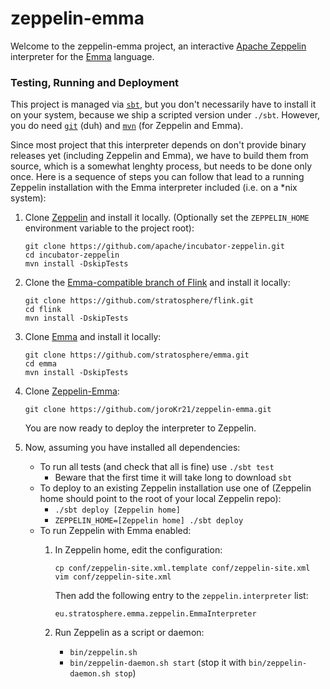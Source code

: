 # zeppelin-emma
Welcome to the zeppelin-emma project, an interactive
[Apache Zeppelin](https://zeppelin.incubator.apache.org/) interpreter for the
[Emma](http://emma-language.org/) language.

### Testing, Running and Deployment
This project is managed via [`sbt`](http://www.scala-sbt.org/), but you don't necessarily have to
install it on your system, because we ship a scripted version under `./sbt`. However, you do need
[`git`](https://git-scm.com/) (duh) and [`mvn`](https://maven.apache.org/) (for Zeppelin and Emma).

Since most project that this interpreter depends on don't provide binary releases yet (including
Zeppelin and Emma), we have to build them from source, which is a somewhat lenghty process, but
needs to be done only once. Here is a sequence of steps you can follow that lead to a running
Zeppelin installation with the Emma interpreter included (i.e. on a \*nix system):

1. Clone [Zeppelin](https://github.com/apache/incubator-zeppelin) and install it locally.
(Optionally set the `ZEPPELIN_HOME` environment variable to the project root):
    
    ```
    git clone https://github.com/apache/incubator-zeppelin.git
    cd incubator-zeppelin
    mvn install -DskipTests
    ```
    
2. Clone the
[Emma-compatible branch of Flink](https://github.com/stratosphere/flink/tree/release-0.9-emma)
and install it locally:

    ```
    git clone https://github.com/stratosphere/flink.git
    cd flink
    mvn install -DskipTests
    ```
    
3. Clone [Emma](https://github.com/stratosphere/emma) and install it locally:

    ```
    git clone https://github.com/stratosphere/emma.git
    cd emma
    mvn install -DskipTests
    ```
    
4. Clone [Zeppelin-Emma](https://github.com/joroKr21/zeppelin-emma):

    ```
    git clone https://github.com/joroKr21/zeppelin-emma.git
    ```
    
    You are now ready to deploy the interpreter to Zeppelin.
    
5. Now, assuming you have installed all dependencies:
    * To run all tests (and check that all is fine) use `./sbt test`
        * Beware that the first time it will take long to download `sbt`
    * To deploy to an existing Zeppelin installation use one of
    (Zeppelin home should point to the root of your local Zeppelin repo):
        * `./sbt deploy [Zeppelin home]`
        * `ZEPPELIN_HOME=[Zeppelin home] ./sbt deploy`
    * To run Zeppelin with Emma enabled:
        1. In Zeppelin home, edit the configuration:
            
            ```
            cp conf/zeppelin-site.xml.template conf/zeppelin-site.xml
            vim conf/zeppelin-site.xml
            ```
            
            Then add the following entry to the `zeppelin.interpreter` list:
            
            `eu.stratosphere.emma.zeppelin.EmmaInterpreter`
            
        2. Run Zeppelin as a script or daemon:
            * `bin/zeppelin.sh`
            * `bin/zeppelin-daemon.sh start` (stop it with `bin/zeppelin-daemon.sh stop`)
